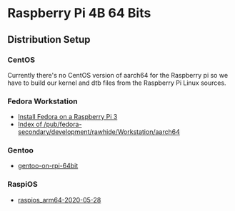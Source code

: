 # Raspberry Pi 4B 64 Bits

## Distribution Setup

### CentOS

Currently there's no CentOS version of aarch64 for the Raspberry pi so we have to build our kernel and dtb files from the Raspberry Pi Linux sources.

### Fedora Workstation

- [Install Fedora on a Raspberry Pi 3](https://fedoramagazine.org/install-fedora-on-a-raspberry-pi/)
- [Index of /pub/fedora-secondary/development/rawhide/Workstation/aarch64](https://dl.fedoraproject.org/pub/fedora-secondary/development/rawhide/Workstation/aarch64/)

### Gentoo

- [gentoo-on-rpi-64bit](https://github.com/sakaki-/gentoo-on-rpi-64bit)

### RaspiOS

- [raspios_arm64-2020-05-28](https://downloads.raspberrypi.org/raspios_arm64/images/raspios_arm64-2020-05-28/)
